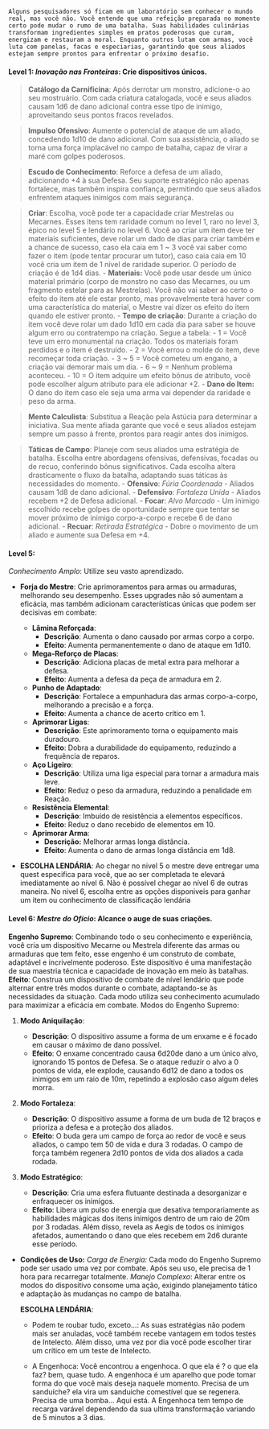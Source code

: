 ```
Alguns pesquisadores só ficam em um laboratório sem conhecer o mundo real, mas você não. Você entende que uma refeição preparada no momento certo pode mudar o rumo de uma batalha. Suas habilidades culinárias transformam ingredientes simples em pratos poderosos que curam, energizam e restauram a moral. Enquanto outros lutam com armas, você luta com panelas, facas e especiarias, garantindo que seus aliados estejam sempre prontos para enfrentar o próximo desafio. 
```


#### **Level 1:** _Inovação nas Fronteiras_: Crie dispositivos únicos.

>**Catálogo da Carnificina**: Após derrotar um monstro, adicione-o ao seu mostruário. Com cada criatura catalogada, você e seus aliados causam 1d6 de dano adicional contra esse tipo de inimigo, aproveitando seus pontos fracos revelados.
    
> **Impulso Ofensivo**: Aumente o potencial de ataque de um aliado, concedendo 1d10 de dano adicional. Com sua assistência, o aliado se torna uma força implacável no campo de batalha, capaz de virar a maré com golpes poderosos.
    
> **Escudo de Conhecimento**: Reforce a defesa de um aliado, adicionando +4 à sua Defesa. Seu suporte estratégico não apenas fortalece, mas também inspira confiança, permitindo que seus aliados enfrentem ataques inimigos com mais segurança.

>**Criar**: Escolha, você pode ter a capacidade criar Mestrelas ou Mecarnes. Esses itens tem raridade comum no level 1, raro no level 3, épico no level 5 e lendário no level 6. Você ao criar um item deve ter materiais suficientes, deve rolar um dado de dias para criar também e a chance de sucesso, caso ela caia em 1 ~ 3 você vai saber como fazer o item (pode tentar procurar um tutor), caso caia caia em 10 você cria um item de 1 nível de raridade superior. O período de criação é de 1d4 dias.
	- **Materiais:** Você pode usar desde um único material primário (corpo de monstro no caso das Mecarnes, ou um fragmento estelar para as Mestrelas). Você não vai saber ao certo o efeito do item até ele estar pronto, mas provavelmente terá haver com uma característica do material, o Mestre vai dizer os efeito do item quando ele estiver pronto.
	- **Tempo de criação**: Durante a criação do item você deve rolar um dado 1d10 em cada dia para saber se houve algum erro ou contratempo na criação. Segue a tabela:
		- 1 = Você teve um erro monumental na criação. Todos os materiais foram perdidos e o item é destruído.
		- 2 = Você errou o molde do item, deve recomeçar toda criação.
		- 3 ~ 5 = Você cometeu um engano, a criação vai demorar mais um dia.
		- 6 ~ 9 = Nenhum problema aconteceu.
		- 10 = O item adquire um efeito bônus de atributo, você pode escolher algum atributo para ele adicionar +2.
	- **Dano do Item:** O dano do item caso ele seja uma arma vai depender da raridade e peso da arma.
	  
> **Mente Calculista**: Substitua a Reação pela Astúcia para determinar a iniciativa. Sua mente afiada garante que você e seus aliados estejam sempre um passo à frente, prontos para reagir antes dos inimigos.
    
>  **Táticas de Campo**: Planeje com seus aliados uma estratégia de batalha. Escolha entre abordagens ofensivas, defensivas, focadas ou de recuo, conferindo bônus significativos. Cada escolha altera drasticamente o fluxo da batalha, adaptando suas táticas às necessidades do momento.
	- **Ofensivo**: _Fúria Coordenada_ - Aliados causam 1d8 de dano adicional.
	- **Defensivo**: _Fortaleza Unida_ - Aliados recebem +2 de Defesa adicional.
	- **Focar**: _Alvo Marcado_ - Um inimigo escolhido recebe golpes de oportunidade sempre que tentar se mover próximo de inimigo corpo-a-corpo e recebe 6 de dano adicional.
	- **Recuar**: _Retirada Estratégica_ - Dobre o movimento de um aliado e aumente sua Defesa em +4.

#### **Level 5:**

_Conhecimento Amplo_: Utilize seu vasto aprendizado.

- **Forja do Mestre**: Crie aprimoramentos para armas ou armaduras, melhorando seu desempenho. Esses upgrades não só aumentam a eficácia, mas também adicionam características únicas que podem ser decisivas em combate:
	- **Lâmina Reforçada**:
		- **Descrição**: Aumenta o dano causado por armas corpo a corpo.
		- **Efeito**: Aumenta permanentemente o dano de ataque em 1d10.
	- **Mega-Reforço de Placas**:
	    - **Descrição**: Adiciona placas de metal extra para melhorar a defesa.
	    - **Efeito**: Aumenta a defesa da peça de armadura em 2.
	- **Punho de Adaptado**:
	    - **Descrição**: Fortalece a empunhadura das armas corpo-a-corpo, melhorando a precisão e a força.
	    - **Efeito**: Aumenta a chance de acerto crítico em 1.
	- **Aprimorar Ligas**:
	    - **Descrição**: Este aprimoramento torna o equipamento mais duradouro.
	    - **Efeito**: Dobra a durabilidade do equipamento, reduzindo a frequência de reparos.
	- **Aço Ligeiro**:
	    - **Descrição**: Utiliza uma liga especial para tornar a armadura mais leve.
	    - **Efeito**: Reduz o peso da armadura, reduzindo a penalidade em Reação.
	- **Resistência Elemental**:
	     - **Descrição**: Imbuído de resistência a elementos específicos.
	     - **Efeito**: Reduz o dano recebido de elementos em 10.
	 - **Aprimorar Arma**: 
		 - **Descrição:** Melhorar armas longa distância.
		 - **Efeito**: Aumenta o dano de armas longa distância em 1d8.
	
- **ESCOLHA LENDÁRIA**: Ao chegar no nivel 5 o mestre deve entregar uma quest especifica para você, que ao ser completada te elevará imediatamente ao nível 6. Não é possível chegar ao nível 6 de outras maneira. No nivel 6, escolha entre as opções disponiveis para ganhar um item ou conhecimento de classificação lendária 
    

#### **Level 6:** _Mestre do Ofício_: Alcance o auge de suas criações.

 **Engenho Supremo**: Combinando todo o seu conhecimento e experiência, você cria um dispositivo Mecarne ou Mestrela diferente das armas ou armaduras que tem feito, esse engenho é um construto de combate, adaptável e incrivelmente poderoso. Este dispositivo é uma manifestação de sua maestria técnica e capacidade de inovação em meio às batalhas. **Efeito**: Construa um dispositivo de combate de nível lendário que pode alternar entre três modos durante o combate, adaptando-se às necessidades da situação. Cada modo utiliza seu conhecimento acumulado para maximizar a eficácia em combate. Modos do Engenho Supremo:
1. **Modo Aniquilação**:
    - **Descrição**: O dispositivo assume a forma de um enxame e é focado em causar o máximo de dano possível.
    - **Efeito**: O enxame concentrado causa 6d20de dano a um único alvo, ignorando 15 pontos de Defesa. Se o ataque reduzir o alvo a 0 pontos de vida, ele explode, causando 6d12 de dano a todos os inimigos em um raio de 10m, repetindo a explosão caso algum deles morra.
	
1. **Modo Fortaleza**:
    - **Descrição**: O dispositivo assume a forma de um buda de 12 braços e prioriza a defesa e a proteção dos aliados.
    - **Efeito**: O buda gera um campo de força ao redor de você e seus aliados, o campo tem 50 de vida e dura 3 rodadas. O campo de força também regenera 2d10 pontos de vida dos aliados a cada rodada.
	
1. **Modo Estratégico**:
    - **Descrição**: Cria uma esfera flutuante destinada a desorganizar e enfraquecer os inimigos.
    - **Efeito**: Libera um pulso de energia que desativa temporariamente as habilidades mágicas dos itens inimigos dentro de um raio de 20m por 3 rodadas. Além disso, revela as Aegis de todos os inimigos afetados, aumentando o dano que eles recebem em 2d6 durante esse período.
	
- **Condições de Uso:** *Carga de Energia:* Cada modo do Engenho Supremo pode ser usado uma vez por combate. Após seu uso, ele precisa de 1 hora para recarregar totalmente. *Manejo Complexo*: Alterar entre os modos do dispositivo consome uma ação, exigindo planejamento tático e adaptação às mudanças no campo de batalha.

	**ESCOLHA LENDÁRIA**:
	- Podem te roubar tudo, exceto...: As suas estratégias não podem mais ser anuladas, você também recebe vantagem em todos testes de Intelecto. Além disso, uma vez por dia você pode escolher tirar um crítico em um teste de Intelecto.
	
	- A Engenhoca: Você encontrou a engenhoca. O que ela é ? o que ela faz? bem, quase tudo. A engenhoca é um aparelho que pode tomar forma do que você mais deseja naquele momento. Precisa de um sanduíche? ela vira um sanduiche comestível que se regenera. Precisa de uma bomba... Aqui está. A Engenhoca tem tempo de recarga varável dependendo da sua ultima transformação variando de 5 minutos a 3 dias. 